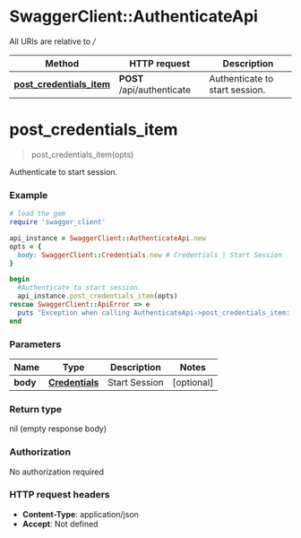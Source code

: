 # SwaggerClient::AuthenticateApi

All URIs are relative to */*

Method | HTTP request | Description
------------- | ------------- | -------------
[**post_credentials_item**](AuthenticateApi.md#post_credentials_item) | **POST** /api/authenticate | Authenticate to start session.

# **post_credentials_item**
> post_credentials_item(opts)

Authenticate to start session.

### Example
```ruby
# load the gem
require 'swagger_client'

api_instance = SwaggerClient::AuthenticateApi.new
opts = { 
  body: SwaggerClient::Credentials.new # Credentials | Start Session
}

begin
  #Authenticate to start session.
  api_instance.post_credentials_item(opts)
rescue SwaggerClient::ApiError => e
  puts "Exception when calling AuthenticateApi->post_credentials_item: #{e}"
end
```

### Parameters

Name | Type | Description  | Notes
------------- | ------------- | ------------- | -------------
 **body** | [**Credentials**](Credentials.md)| Start Session | [optional] 

### Return type

nil (empty response body)

### Authorization

No authorization required

### HTTP request headers

 - **Content-Type**: application/json
 - **Accept**: Not defined



